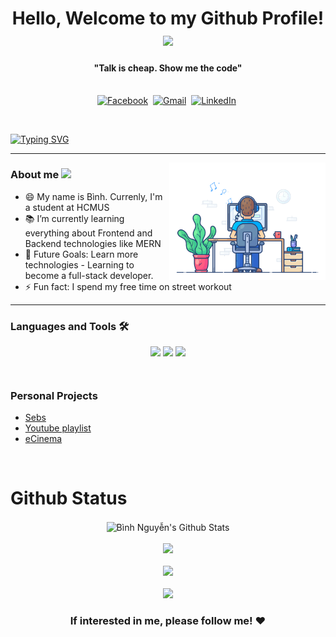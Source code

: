 <p>
  <h1 align="center"><b>Hello, Welcome to my Github Profile! </b><img src="https://media.giphy.com/media/bcKmIWkUMCjVm/giphy.gif" width="100" /></h1>
</p>

<p>
  <h4 align="center"><b>"Talk is cheap. Show me the code"</b></h4>
</p>

<p align="center">
<br>
<a href="https://www.facebook.com/ngvanbinh2001"><img src="https://img.shields.io/badge/facebook-%231877F2.svg?&style=for-the-badge&logo=facebook&logoColor=white" alt="Facebook" /></a>&nbsp;
<a href="mailto:ngvanbinh2001@gmail.com?subject=Binh%20Nguyen"><img src="https://img.shields.io/badge/gmail-%23D14836.svg?&style=for-the-badge&logo=gmail&logoColor=white" alt="Gmail"/></a>&nbsp;
<a href="https://www.linkedin.com/in/binhnguyen2504/"><img src="https://img.shields.io/badge/linkedin-%230077B5.svg?&style=for-the-badge&logo=linkedin&logoColor=white" alt="LinkedIn" /></a>&nbsp;
</p>

<br>

[![Typing SVG](https://readme-typing-svg.herokuapp.com?font=arial&color=%2336BCF7&lines=I'm%20BinhNguyen%20~%20A%20third-year%20student)](https://git.io/typing-svg)

---

<p>
 <img align="right" src="./Assets/dev-working.gif" width="250px" alt="programmergif">
</p>



### About me <img src="https://emojis.slackmojis.com/emojis/images/1588315024/8823/hyperkitty.gif?1588315024" width="32px"/>
- 😄 My name is Bình. Currenly, I'm a student at HCMUS<br/>
- 📚 I’m currently learning everything about Frontend and Backend technologies like MERN<br/>
- 🎯 Future Goals: Learn more technologies - Learning to become a full-stack developer.<br/>
- ⚡ Fun fact: I spend my free time on street workout<br/>
<!-- - 💬 Ask me about anything, I am happy to help <br/> -->

---

### Languages and Tools 🛠
<!-- <img align="left" alt="HTML5" width="40px" class="icon-tool"
src="https://raw.githubusercontent.com/github/explore/80688e429a7d4ef2fca1e82350fe8e3517d3494d/topics/html/html.png" />

<img align="left" alt="CSS3" width="40px" class="icon-tool"
src="https://raw.githubusercontent.com/github/explore/80688e429a7d4ef2fca1e82350fe8e3517d3494d/topics/css/css.png" />

<img align="left" alt="JavaScript" width="40x" class="icon-tool"
src="https://raw.githubusercontent.com/github/explore/80688e429a7d4ef2fca1e82350fe8e3517d3494d/topics/javascript/javascript.png" />

<img align="left" alt="Sass" width="40px" class="icon-tool"
src="https://raw.githubusercontent.com/github/explore/80688e429a7d4ef2fca1e82350fe8e3517d3494d/topics/sass/sass.png" />

<img align="left" alt="React.js" width="40px" class="icon-tool"
src="https://raw.githubusercontent.com/github/explore/80688e429a7d4ef2fca1e82350fe8e3517d3494d/topics/react/react.png" />

<img align="left" alt="Node.js" width="40px" class="icon-tool"
src="https://raw.githubusercontent.com/github/explore/80688e429a7d4ef2fca1e82350fe8e3517d3494d/topics/nodejs/nodejs.png" />

<img align="left" alt="MongoDB" width="40px" class="icon-tool"
src="https://raw.githubusercontent.com/github/explore/80688e429a7d4ef2fca1e82350fe8e3517d3494d/topics/mongodb/mongodb.png" />

<img align="left" alt="SQL" width="40px" class="icon-tool"
src="https://raw.githubusercontent.com/github/explore/80688e429a7d4ef2fca1e82350fe8e3517d3494d/topics/sql/sql.png" />

<img align="left" alt="GraphQL" width="40px" class="icon-tool"
src="https://raw.githubusercontent.com/github/explore/80688e429a7d4ef2fca1e82350fe8e3517d3494d/topics/graphql/graphql.png" />

<img align="left" alt="Git" width="40px" class="icon-tool"
src="https://raw.githubusercontent.com/github/explore/80688e429a7d4ef2fca1e82350fe8e3517d3494d/topics/git/git.png" />

<img align="left" alt="Visual Studio Code" width="40px" class="icon-tool"
src="https://raw.githubusercontent.com/github/explore/80688e429a7d4ef2fca1e82350fe8e3517d3494d/topics/visual-studio-code/visual-studio-code.png" /> -->

<p align="center" style="margin-bottom: 10px">
	<img src="https://media3.giphy.com/media/ln7z2eWriiQAllfVcn/200w.webp" width="100" />
	<img src="https://i.giphy.com/media/eNAsjO55tPbgaor7ma/200w.webp" width="100" />
	<img src="https://media.giphy.com/media/kdFc8fubgS31b8DsVu/giphy.gif" width="100" />
</p>

<br>

### Personal Projects
- [Sebs](https://sebs.cf)
- [Youtube playlist](https://youtube-playlist.vercel.app/)
- [eCinema](https://www.nguyenvanbinh.cf/)

<br>

# Github Status

<p align="center">
	<img align="center" src="https://github-readme-stats.vercel.app/api?username=binhnguyen2504&include_all_commits=true&count_private=true&show_icons=true&title_color=D93A7C&icon_color=F7D747&text_color=A9FEF7&bg_color=0,000000,141321&" alt="Bình Nguyễn's Github Stats">
	<br>
	<br>
	<img src="https://github-readme-streak-stats.herokuapp.com/?user=binhnguyen2504&theme=tokyonight">
	<br>
	<br>
	<img src="https://github-readme-stats.vercel.app/api/top-langs/?username=binhnguyen2504&layout=compact&theme=tokyonight&langs_count=6">
	<br>
	<br>
	<img src="https://activity-graph.herokuapp.com/graph?username=binhnguyen2504&theme=react-dark&hide_border=true">
</p>

<div align="center">

### If interested in me, please follow me! ❤️

</div>
